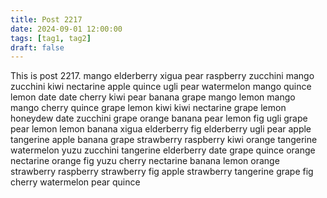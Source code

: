 ```yaml
---
title: Post 2217
date: 2024-09-01 12:00:00
tags: [tag1, tag2]
draft: false
---
```

This is post 2217.
mango
elderberry
xigua
pear
raspberry
zucchini
mango
zucchini
kiwi
nectarine
apple
quince
ugli
pear
watermelon
mango
quince
lemon
date
date
cherry
kiwi
pear
banana
grape
mango
lemon
mango
mango
cherry
quince
grape
lemon
kiwi
kiwi
nectarine
grape
lemon
honeydew
date
zucchini
grape
orange
banana
pear
lemon
fig
ugli
grape
pear
lemon
lemon
banana
xigua
elderberry
fig
elderberry
ugli
pear
apple
tangerine
apple
banana
grape
strawberry
raspberry
kiwi
orange
tangerine
watermelon
yuzu
zucchini
tangerine
elderberry
date
grape
quince
orange
nectarine
orange
fig
yuzu
cherry
nectarine
banana
lemon
orange
strawberry
raspberry
strawberry
fig
apple
strawberry
tangerine
grape
fig
cherry
watermelon
pear
quince
